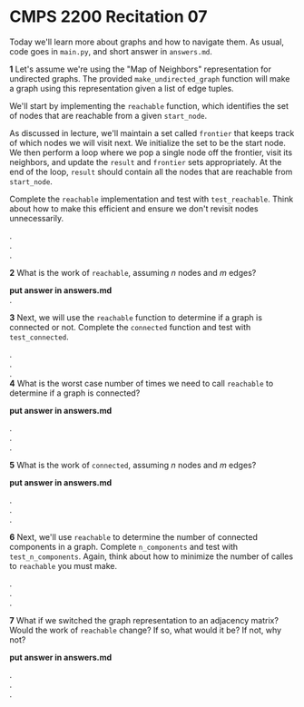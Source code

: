 # CMPS 2200  Recitation 07

Today we'll learn more about graphs and how to navigate them. As usual, code goes in `main.py`, and short answer in `answers.md`.


**1** Let's assume we're using the "Map of Neighbors" representation for undirected graphs. The provided `make_undirected_graph` function will make a graph using this representation given a list of edge tuples. 

We'll start by implementing the `reachable` function, which identifies the set of nodes that are reachable from a given `start_node`.

As discussed in lecture, we'll maintain a set called `frontier` that keeps track of which nodes we will visit next. We initialize the set to be the start node. We then perform a loop where we pop a single node off the frontier, visit its neighbors, and update the `result` and `frontier` sets appropriately. At the end of the loop, `result` should contain all the nodes that are reachable from `start_node`.

Complete the `reachable` implementation and test with `test_reachable`. Think about how to make this efficient and ensure we don't revisit nodes unnecessarily.

.  
.  
.  


**2** What is the work of `reachable`, assuming $n$ nodes and $m$ edges?

**put answer in answers.md**  
.  




**3** Next, we will use the `reachable` function to determine if a graph is connected or not. Complete the `connected` function and test with `test_connected`.

.  
.  
.  
**4** What is the worst case number of times we need to call `reachable` to determine if a graph is connected?

**put answer in answers.md**  

.  
.  
.  


**5** What is the work of `connected`, assuming $n$ nodes and $m$ edges?

**put answer in answers.md**  

.  
.  
.  

**6** Next, we'll use `reachable` to determine the number of connected components in a graph. Complete `n_components` and test with `test_n_components`. Again, think about how to minimize the number of calles to `reachable` you must make.

.  
.  
.  

**7** What if we switched the graph representation to an adjacency matrix? Would the work of `reachable` change? If so, what would it be? If not, why not?

**put answer in answers.md**  

.  
.  
.  
